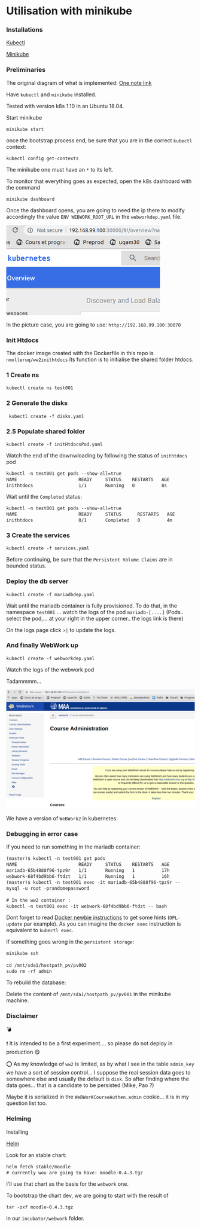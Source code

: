 # Utilisation with minikube

### Installations

[Kubectl](https://kubernetes.io/docs/tasks/tools/install-kubectl/)

[Minikube](https://github.com/kubernetes/minikube)

### Preliminaries

The original diagram of what is implemented: [One note link](https://1drv.ms/f/s!AlNsK5gd2-LsgSrhNY3P7pbtUbkO)

Have `kubectl` and `minikube` installed.

Tested with version k8s 1.10 in an Ubuntu 18.04.

Start minikube
```
minikube start
``` 
once the bootstrap process end, be sure that you are in the correct `kubectl` context:
```
kubectl config get-contexts
```
The minikube one must have an `*` to its left.

To monitor that everything goes as expected, open the k8s dashboard with the command
```
minikube dashboard
```

Once the dashboard opens, you are going to need the ip there to modify accordingly the value `ENV WEBWORK_ROOT_URL`
in the `webworkdep.yaml` file.

![Cluster IP](img/minik8IP.png)

In the picture case, you are going to use: `http://192.168.99.100:30070`

### Init Htdocs

The docker image created with the Dockerfile in this repo is `nmolleruq/ww2inithtdocs` its function is to initialise the shared folder htdocs.


### 1 Create ns

```
kubectl create ns test001
```

### 2 Generate the disks

```
 kubectl create -f disks.yaml
```

### 2.5 Populate shared folder

```
kubectl create -f initHtdocsPod.yaml
```

Watch the end of the downwloading by following the status of `inithtdocs` pod
```
kubectl -n test001 get pods --show-all=true
NAME                       READY     STATUS    RESTARTS   AGE
inithtdocs                 1/1       Running   0          8s
```
Wait until the `Completed` status:
```
kubectl -n test001 get pods --show-all=true
NAME                       READY     STATUS      RESTARTS   AGE
inithtdocs                 0/1       Completed   0          4m
```


### 3 Create the services 

```
kubectl create -f services.yaml
```

Before continuing, be sure that the `Persistent Volume Claims` are in bounded status.

### Deploy the db server

```
kubectl create -f mariadbdep.yaml
```

Wait until the mariadb container is fully provisioned. To do that, in the namespace `test001` ... watch the logs of the pod `mariadb-[....]` (Pods.. select the pod,... at your right in the upper corner.. the logs link is there)

On the logs page click `>|` to update the logs.

### And finally WebWork up

```
kubectl create -f webworkdep.yaml
```

Watch the logs of the webwork pod 


Tadammmm...

![Admin course](img/adminCourse.png)

We have a version of `WeBWork2` in kubernetes.

### Debugging in error case
If you need to run something in the mariadb container:
```
(master)$ kubectl -n test001 get pods
NAME                       READY     STATUS    RESTARTS   AGE
mariadb-65b4888f96-tpz9r   1/1       Running   1          17h
webwork-68f4bd9bb6-ftdzt   1/1       Running   1          16h
(master)$ kubectl -n test001 exec -it mariadb-65b4888f96-tpz9r -- mysql -u root -prandomepassword

# In the ww2 container :
kubectl -n test001 exec -it webwork-68f4bd9bb6-ftdzt -- bash
```

Dont forget to read [Docker newbie instructions](https://github.com/openwebwork/webwork2/wiki/Docker-newbie-instructions) to get some hints (`OPL-update` par example). As you can imagine the `docker exec` instruction is equivalent to `kubectl exec`.

If something goes wrong in the `persistent storage`:

```
minikube ssh

cd /mnt/sda1/hostpath_pv/pv002
sudo rm -rf admin
```

To rebuild the database:

Delete the content of `/mnt/sda1/hostpath_pv/pv001` in the minikube machine.

### Disclaimer

:bomb:

:exclamation: It is intended to be a first experiment.... so please do not deploy in production :yum:

:o: As my knowledge of `ww2` is limited, as by what I see in the table `admin_key` we have a sort of session control... I suppose the real session data goes to somewhere else and usually the default is `disk`. So after finding where the data goes... that is a candidate to be persisted (Mike, Pao ?)

Maybe it is serialized in the `WeBWorKCourseAuthen.admin` cookie... it is in my question list too.

### Helming

Installing

[Helm](https://docs.helm.sh/using_helm/)

Look for an stable chart:

```
helm fetch stable/moodle
# currently wou are going to have: moodle-0.4.3.tgz
```

I'll use that chart as the basis for the `webwork` one.

To bootstrap the chart dev, we are going to start with the result of
```
tar -zxf moodle-0.4.3.tgz
```
in our `incubator/webwork` folder.
